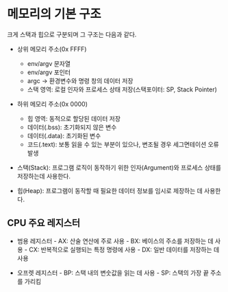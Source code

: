 # 메모리의 기본 구조

크게 스택과 힙으로 구분되며 그 구조는 다음과 같다.

- 상위 메모리 주소(0x FFFF)
    - env/argv 문자열
    - env/argv 포인터
    - argc
    -> 환경변수와 명령 창의 데이터 저장
    - 스택 영역: 로컬 인자와 프로세스 상태 저장(스택포이터: SP, Stack Pointer)


- 하위 메모리 주소(0x 0000)
    - 힙 영역: 동적으로 할당된 데이터 저장
    - 데이터(.bss): 초기화되지 않은 변수
    - 데이터(.data): 초기화된 변수
    - 코드(.text): 보통 읽을 수 있는 부분이 있으나, 변조될 경우 세그면테이션 오류 발생


- 스택(Stack): 프로그램 로직이 동작하기 위한 인자(Argument)와 프로세스 상태를 저장하는데 사용한다.
- 힙(Heap): 프로그램이 동작할 때 필요한 데이터 정보를 임시로 제장하는 데 사용한다.


## CPU 주요 레지스터

- 범용 레지스터
      - AX: 산술 연산에 주로 사용
      - BX: 베이스의 주소를 저장하는 데 사용
      - CX: 반복적으로 실행되는 특정 명령에 사용
      - DX: 일반 데이터를 저장하는 데 사용

- 오프렛 레지스터
      - BP: 스택 내의 변숫값을 읽는 데 사용
      - SP: 스택의 가장 끝 주소를 가리킴
